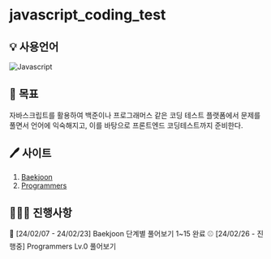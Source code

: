 # javascript_coding_test

## 💡 사용언어 
<img alt="Javascript" src="https://img.shields.io/badge/Javascript-ffb13b.svg?&style=for-the-badge&logo=javascript&logoColor=white"/>

## 🐾 목표
자바스크립트를 활용하여 백준이나 프로그래머스 같은 코딩 테스트 플랫폼에서 문제를 풀면서 언어에 익숙해지고, 이를 바탕으로 프론트엔드 코딩테스트까지 준비한다.

## 🖊 사이트
1. [Baekjoon](https://www.acmicpc.net/)
2. [Programmers](https://programmers.co.kr/)

## 🤸🏻‍♂️ 진행사항
🧐 [24/02/07 - 24/02/23] Baekjoon 단계별 풀어보기 1~15 완료
⚾️ [24/02/26 - 진행중] Programmers Lv.0 풀어보기
